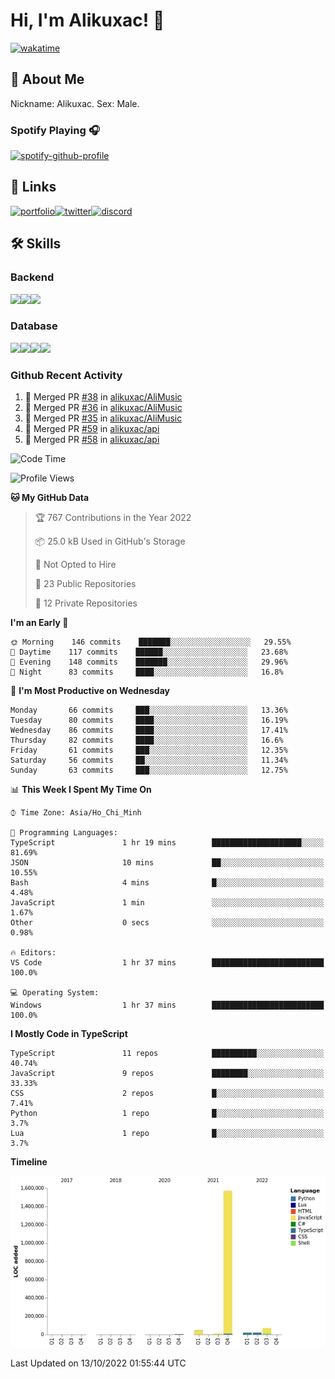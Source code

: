 # Hi, I'm Alikuxac! 👋
[![wakatime](https://wakatime.com/badge/user/f351a39f-05c3-4440-84c7-6444ba23d95e.svg)](https://wakatime.com/@alikuxac)
## 🚀 About Me
Nickname: Alikuxac.
Sex: Male.

### Spotify Playing 🎧
[![spotify-github-profile](https://spotify-github-profile.vercel.app/api/view?uid=1ug46od67cxvdqjx4zr7l33i4&cover_image=true&theme=natemoo-re&bar_color=53b14f&bar_color_cover=false)](https://open.spotify.com/user/1ug46od67cxvdqjx4zr7l33i4)

## 🔗 Links
[![portfolio][portfolio-badge]][website-link][![twitter][twitter-badge]][twitter-link][![discord][discord-badge]][discord-link]

## 🛠 Skills
<!---### Frontend--->

### Backend
[![](https://img.shields.io/badge/C%23-239120?style=for-the-badge&logo=c-sharp&logoColor=white)]()[![](https://img.shields.io/badge/JavaScript-F7DF1E?style=for-the-badge&logo=javascript&logoColor=black)]()[![](https://img.shields.io/badge/TypeScript-007ACC?style=for-the-badge&logo=typescript&logoColor=white)]()
### Database
[![](https://img.shields.io/badge/MySQL-00000F?style=for-the-badge&logo=mysql&logoColor=white)]()[![](https://img.shields.io/badge/MongoDB-4EA94B?style=for-the-badge&logo=mongodb&logoColor=white)]()[![](https://img.shields.io/badge/PostgreSQL-316192?style=for-the-badge&logo=postgresql&logoColor=white)]()[![](https://img.shields.io/badge/Redis-D82C20?style=for-the-badge&logo=RedislogoColor=white)]()
<!---### Tools--->

<!---### Framework--->

### Github Recent Activity
<!--START_SECTION:activity-->
1. 🎉 Merged PR [#38](https://github.com/alikuxac/AliMusic/pull/38) in [alikuxac/AliMusic](https://github.com/alikuxac/AliMusic)
2. 🎉 Merged PR [#36](https://github.com/alikuxac/AliMusic/pull/36) in [alikuxac/AliMusic](https://github.com/alikuxac/AliMusic)
3. 🎉 Merged PR [#35](https://github.com/alikuxac/AliMusic/pull/35) in [alikuxac/AliMusic](https://github.com/alikuxac/AliMusic)
4. 🎉 Merged PR [#59](https://github.com/alikuxac/api/pull/59) in [alikuxac/api](https://github.com/alikuxac/api)
5. 🎉 Merged PR [#58](https://github.com/alikuxac/api/pull/58) in [alikuxac/api](https://github.com/alikuxac/api)
<!--END_SECTION:activity-->

<!--START_SECTION:waka-->
![Code Time](http://img.shields.io/badge/Code%20Time-3%2C844%20hrs%2025%20mins-blue)

![Profile Views](http://img.shields.io/badge/Profile%20Views-0-blue)

**🐱 My GitHub Data** 

> 🏆 767 Contributions in the Year 2022
 > 
> 📦 25.0 kB Used in GitHub's Storage 
 > 
> 🚫 Not Opted to Hire
 > 
> 📜 23 Public Repositories 
 > 
> 🔑 12 Private Repositories  
 > 
**I'm an Early 🐤** 

```text
🌞 Morning    146 commits    ███████░░░░░░░░░░░░░░░░░░   29.55% 
🌆 Daytime    117 commits    ██████░░░░░░░░░░░░░░░░░░░   23.68% 
🌃 Evening    148 commits    ███████░░░░░░░░░░░░░░░░░░   29.96% 
🌙 Night      83 commits     ████░░░░░░░░░░░░░░░░░░░░░   16.8%

```
📅 **I'm Most Productive on Wednesday** 

```text
Monday       66 commits     ███░░░░░░░░░░░░░░░░░░░░░░   13.36% 
Tuesday      80 commits     ████░░░░░░░░░░░░░░░░░░░░░   16.19% 
Wednesday    86 commits     ████░░░░░░░░░░░░░░░░░░░░░   17.41% 
Thursday     82 commits     ████░░░░░░░░░░░░░░░░░░░░░   16.6% 
Friday       61 commits     ███░░░░░░░░░░░░░░░░░░░░░░   12.35% 
Saturday     56 commits     ██░░░░░░░░░░░░░░░░░░░░░░░   11.34% 
Sunday       63 commits     ███░░░░░░░░░░░░░░░░░░░░░░   12.75%

```


📊 **This Week I Spent My Time On** 

```text
⌚︎ Time Zone: Asia/Ho_Chi_Minh

💬 Programming Languages: 
TypeScript               1 hr 19 mins        ████████████████████░░░░░   81.69% 
JSON                     10 mins             ██░░░░░░░░░░░░░░░░░░░░░░░   10.55% 
Bash                     4 mins              █░░░░░░░░░░░░░░░░░░░░░░░░   4.48% 
JavaScript               1 min               ░░░░░░░░░░░░░░░░░░░░░░░░░   1.67% 
Other                    0 secs              ░░░░░░░░░░░░░░░░░░░░░░░░░   0.98%

🔥 Editors: 
VS Code                  1 hr 37 mins        █████████████████████████   100.0%

💻 Operating System: 
Windows                  1 hr 37 mins        █████████████████████████   100.0%

```

**I Mostly Code in TypeScript** 

```text
TypeScript               11 repos            ██████████░░░░░░░░░░░░░░░   40.74% 
JavaScript               9 repos             ████████░░░░░░░░░░░░░░░░░   33.33% 
CSS                      2 repos             █░░░░░░░░░░░░░░░░░░░░░░░░   7.41% 
Python                   1 repo              █░░░░░░░░░░░░░░░░░░░░░░░░   3.7% 
Lua                      1 repo              █░░░░░░░░░░░░░░░░░░░░░░░░   3.7%

```


**Timeline**

![Chart not found](https://raw.githubusercontent.com/alikuxac/alikuxac/master/charts/bar_graph.png) 


 Last Updated on 13/10/2022 01:55:44 UTC
<!--END_SECTION:waka-->

<!--- Link definition --->
[website-link]: https://alikuxac.xyz/
[twitter-link]: https://twitter.com/alikuxac
[discord-link]: https://discord.gg/8yfv46W
[kofi-link]: https://ko-fi.com/alikuxac
[Facebook]: https://www.facebook.com/anikuxac

[Instagram]: https://www.instagram.com/alikuxac/

<!--- Badgee Imag --->
[portfolio-badge]: https://img.shields.io/badge/my_portfolio-000?style=for-the-badge&logo=ko-fi&logoColor=white
[twitter-badge]: https://img.shields.io/badge/twitter-1DA1F2?style=for-the-badge&logo=twitter&logoColor=white
[discord-badge]: https://img.shields.io/badge/Discord-7289DA?style=for-the-badge&logo=discord&logoColor=white

